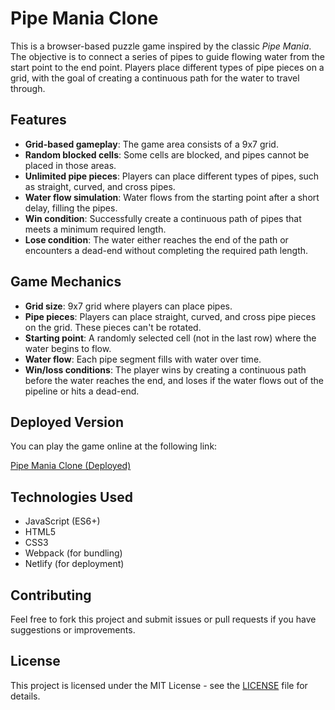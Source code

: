 # Pipe Mania Clone

This is a browser-based puzzle game inspired by the classic *Pipe Mania*. The objective is to connect a series of pipes to guide flowing water from the start point to the end point. Players place different types of pipe pieces on a grid, with the goal of creating a continuous path for the water to travel through.

## Features
- **Grid-based gameplay**: The game area consists of a 9x7 grid.
- **Random blocked cells**: Some cells are blocked, and pipes cannot be placed in those areas.
- **Unlimited pipe pieces**: Players can place different types of pipes, such as straight, curved, and cross pipes.
- **Water flow simulation**: Water flows from the starting point after a short delay, filling the pipes.
- **Win condition**: Successfully create a continuous path of pipes that meets a minimum required length.
- **Lose condition**: The water either reaches the end of the path or encounters a dead-end without completing the required path length.

## Game Mechanics
- **Grid size**: 9x7 grid where players can place pipes.
- **Pipe pieces**: Players can place straight, curved, and cross pipe pieces on the grid. These pieces can't be rotated.
- **Starting point**: A randomly selected cell (not in the last row) where the water begins to flow.
- **Water flow**: Each pipe segment fills with water over time.
- **Win/loss conditions**: The player wins by creating a continuous path before the water reaches the end, and loses if the water flows out of the pipeline or hits a dead-end.

## Deployed Version
You can play the game online at the following link:

[Pipe Mania Clone (Deployed)](https://rainbow-cuchufli-c9343a.netlify.app/)

## Technologies Used
- JavaScript (ES6+)
- HTML5
- CSS3
- Webpack (for bundling)
- Netlify (for deployment)

## Contributing
Feel free to fork this project and submit issues or pull requests if you have suggestions or improvements.

## License
This project is licensed under the MIT License - see the [LICENSE](LICENSE) file for details.
